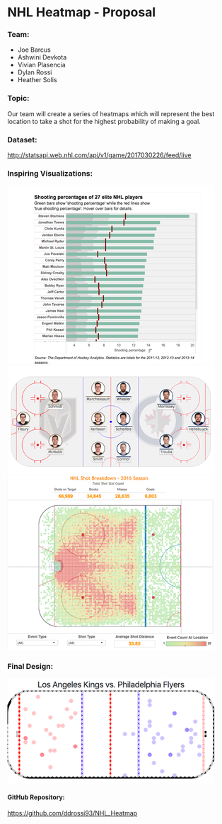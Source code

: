 
 # NHL Heatmap - Proposal


### Team:
 - Joe Barcus
 - Ashwini Devkota
 - Vivian Plasencia
 - Dylan Rossi
 - Heather Solis 

### Topic:
Our team will create a series of heatmaps which will represent the best location to take a shot for the highest probability of making a goal.

### Dataset:
http://statsapi.web.nhl.com/api/v1/game/2017030226/feed/live 

### Inspiring Visualizations:

<img src="IMG1.png" />

<img src="IMG2.png" />

<img src="IMG3.png" />

### Final Design:

<img src="IMG4.png" />

#### GitHub Repository:
https://github.com/ddrossi93/NHL_Heatmap 
